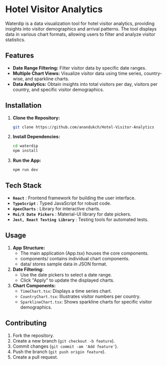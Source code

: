 # Hotel Visitor Analytics

Waterdip is a data visualization tool for hotel visitor analytics, providing insights into visitor demographics and arrival patterns. The tool displays data in various chart formats, allowing users to filter and analyze visitor statistics.

## Features

- **Date Range Filtering:** Filter visitor data by specific date ranges.
- **Multiple Chart Views:** Visualize visitor data using time series, country-wise, and sparkline charts.
- **Data Analytics:** Obtain insights into total visitors per day, visitors per country, and specific visitor demographics.

## Installation

1. **Clone the Repository:**
   ```bash
   git clone https://github.com/anandukch/Hotel-Visitor-Analytics
2. **Install Dependencies:**
   ```bash
   cd waterdip
   npm install
3. **Run the App:**
   ```bash
   npm run dev
   ```

## Tech Stack
* **`React`** : Frontend framework for building the user interface.
* **`TypeScript`** : Typed JavaScript for robust code.
* **`ApexCharts`** : Library for interactive charts.
* **`Mui/X Date Pickers`** : Material-UI library for date pickers.
* **`Jest, React Testing Library`** : Testing tools for automated tests.

## Usage
1. **App Structure:**
   * The main application (App.tsx) houses the core components.
   * components/ contains individual chart components.
   * data/ stores sample data in JSON format.
2. **Date Filtering:**
   * Use the date pickers to select a date range.
   * Click "Apply" to update the displayed charts.
3. **Chart Components:**
   * `TimeChart.tsx`: Displays a time series chart.
   * `CountryChart.tsx`: Illustrates visitor numbers per country.
   * `SparklineChart.tsx`: Shows sparkline charts for specific visitor demographics.


## Contributing
1. Fork the repository.
2. Create a new branch (`git checkout -b feature`).
3. Commit changes (`git commit -am 'Add feature'`).
4. Push the branch (`git push origin feature`).
5. Create a pull request.
